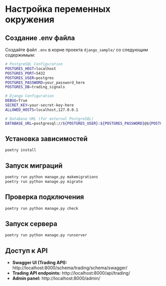 # Настройка переменных окружения

## Создание .env файла

Создайте файл `.env` в корне проекта `django_sample/` со следующим содержимым:

```bash
# PostgreSQL Configuration
POSTGRES_HOST=localhost
POSTGRES_PORT=5432
POSTGRES_USER=postgres
POSTGRES_PASSWORD=your_password_here
POSTGRES_DB=trading_signals

# Django Configuration
DEBUG=True
SECRET_KEY=your-secret-key-here
ALLOWED_HOSTS=localhost,127.0.0.1

# Database URL (for external PostgreSQL)
DATABASE_URL=postgresql://${POSTGRES_USER}:${POSTGRES_PASSWORD}@${POSTGRES_HOST}:${POSTGRES_PORT}/${POSTGRES_DB}
```

## Установка зависимостей

```bash
poetry install
```

## Запуск миграций

```bash
poetry run python manage.py makemigrations
poetry run python manage.py migrate
```

## Проверка подключения

```bash
poetry run python manage.py check
```

## Запуск сервера

```bash
poetry run python manage.py runserver
```

## Доступ к API

- **Swagger UI (Trading API):** http://localhost:8000/schema/trading/schema/swagger/
- **Trading API endpoints:** http://localhost:8000/api/trading/
- **Admin panel:** http://localhost:8000/admin/ 